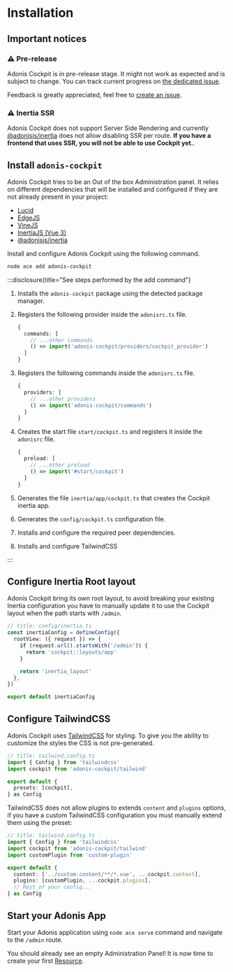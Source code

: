 # Installation

## Important notices

### ⚠ Pre-release

Adonis Cockpit is in pre-release stage. It might not work as expected and is subject to change.
You can track current progress on [the dedicated issue](https://github.com/kerwanp/adonis-cockpit/issues/4).

Feedback is greatly appreciated, feel free to [create an issue](https://github.com/kerwanp/adonis-cockpit/issues).

### ⚠ Inertia SSR

Adonis Cockpit does not support Server Side Rendering and currently [@adonisjs/inertia](https://docs.adonisjs.com/guides/views-and-templates/inertia) does not allow disabling SSR per route. **If you have a frontend that uses SSR, you will not be able to use Cockpit yet.**.

## Install `adonis-cockpit`

Adonis Cockpit tries to be an Out of the box Administration panel. It relies on different dependencies that will be installed and configured if they are not already present in your project:

- [Lucid](https://lucid.adonisjs.com/)
- [EdgeJS](https://edgejs.dev/)
- [VineJS](https://vinejs.dev/)
- [InertiaJS (Vue 3)](https://inertiajs.com/)
- [@adonisjs/inertia](https://docs.adonisjs.com/guides/views-and-templates/inertia)

Install and configure Adonis Cockpit using the following command.

```sh
node ace add adonis-cockpit
```

:::disclosure{title="See steps performed by the add command"}

1. Installs the `adonis-cockpit` package using the detected package manager.

2. Registers the following provider inside the `adonisrc.ts` file.

    ```ts
    {
      commands: [
        // ...other commands
        () => import('adonis-cockpit/providers/cockpit_provider')
      ]
    }
    ```

3. Registers the following commands inside the `adonisrc.ts` file.

    ```ts
    {
      providers: [
        // ...other providers
        () => import('adonis-cockpit/commands')
      ]
    }
    ```

4. Creates the start file `start/cockpit.ts` and registers it inside the `adonisrc` file.

    ```ts
    {
      preload: [
        // ...other preload
        () => import('#start/cockpit')
      ]
    }
    ```

5. Generates the file `inertia/app/cockpit.ts` that creates the Cockpit inertia app.

6. Generates the `config/cockpit.ts` configuration file.

7. Installs and configure the required peer dependencies.

8. Installs and configure TailwindCSS

:::

## Configure Inertia Root layout

Adonis Cockpit bring its own root layout, to avoid breaking your existing Inertia configuration you have to manually update it to use the Cockpit layout when the path starts with `/admin`.

```ts
// title: config/inertia.ts
const inertiaConfig = defineConfig({
  rootView: ({ request }) => {
    if (request.url().startsWith('/admin')) {
      return 'cockpit::layouts/app'
    }

    return 'inertia_layout'
  },
})

export default inertiaConfig
```

## Configure TailwindCSS

Adonis Cockpit uses [TailwindCSS](https://tailwindcss.com/) for styling. To give you the ability to customize the styles the CSS is not pre-generated.

```ts
// title: tailwind.config.ts
import { Config } from 'tailwindcss'
import cockpit from 'adonis-cockpit/tailwind'

export default {
  presets: [cockpit],
} as Config
```

TailwindCSS does not allow plugins to extends `content` and `plugins` options, if you have a custom TailwindCSS configuration you must manually extend them using the preset:

```ts
// title: tailwind.config.ts
import { Config } from 'tailwindcss'
import cockpit from 'adonis-cockpit/tailwind'
import customPlugin from 'custom-plugin'

export default {
  content: ['../custom-content/**/*.vue', ...cockpit.content],
  plugins: [customPlugin, ...cockpit.plugins],
  // Rest of your config...
} as Config
```

## Start your Adonis App

Start your Adonis application using `node ace serve` command and navigate to the `/admin` route.

You should already see an empty Administration Panel! It is now time to create your first [Resource](../basics/resources.md).
